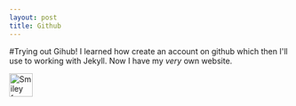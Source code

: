 ```yaml
---
layout: post
title: Github
---
```


#Trying out Gihub!
I learned how create an account on github which then I'll use to working with Jekyll. Now I have my _very_ own website.

<img src="http://en.wikipedia.org/wiki/File:Smiley.svg" alt="Smiley face" width="42" height="42">
